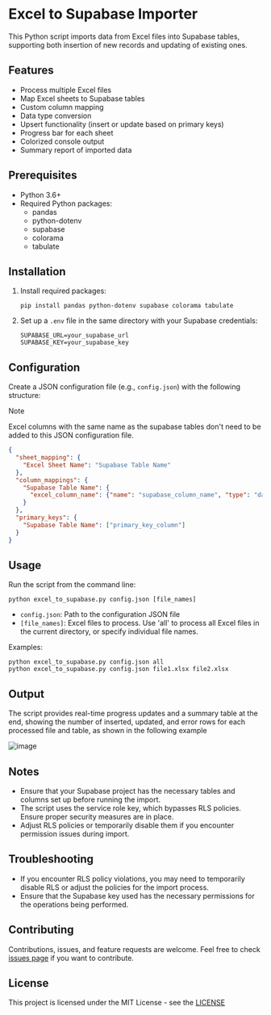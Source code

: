 # Excel to Supabase Importer

This Python script imports data from Excel files into Supabase tables, supporting both insertion of new records and updating of existing ones.

## Features

- Process multiple Excel files
- Map Excel sheets to Supabase tables
- Custom column mapping
- Data type conversion
- Upsert functionality (insert or update based on primary keys)
- Progress bar for each sheet
- Colorized console output
- Summary report of imported data

## Prerequisites

- Python 3.6+
- Required Python packages: 
  - pandas
  - python-dotenv
  - supabase
  - colorama
  - tabulate

## Installation

1. Install required packages:
   ```
   pip install pandas python-dotenv supabase colorama tabulate
   ```
2. Set up a `.env` file in the same directory with your Supabase credentials:
   ```
   SUPABASE_URL=your_supabase_url
   SUPABASE_KEY=your_supabase_key
   ```

## Configuration

Create a JSON configuration file (e.g., `config.json`) with the following structure:
> [!NOTE]
> Excel columns with the same name as the supabase tables don't need to be added to this JSON configuration file.

```json
{
  "sheet_mapping": {
    "Excel Sheet Name": "Supabase Table Name"
  },
  "column_mappings": {
    "Supabase Table Name": {
      "excel_column_name": {"name": "supabase_column_name", "type": "data_type"}
    }
  },
  "primary_keys": {
    "Supabase Table Name": ["primary_key_column"]
  }
}
```



## Usage

Run the script from the command line:

```
python excel_to_supabase.py config.json [file_names]
```

- `config.json`: Path to the configuration JSON file
- `[file_names]`: Excel files to process. Use 'all' to process all Excel files in the current directory, or specify individual file names.

Examples:
```
python excel_to_supabase.py config.json all
python excel_to_supabase.py config.json file1.xlsx file2.xlsx
```

## Output

The script provides real-time progress updates and a summary table at the end, showing the number of inserted, updated, and error rows for each processed file and table, as shown in the following example

![image](https://github.com/rhgui/public_iselapp/assets/29288168/f342ecba-f347-4edf-8fac-f5eaf9c29a07)

## Notes

- Ensure that your Supabase project has the necessary tables and columns set up before running the import.
- The script uses the service role key, which bypasses RLS policies. Ensure proper security measures are in place.
- Adjust RLS policies or temporarily disable them if you encounter permission issues during import.

## Troubleshooting

- If you encounter RLS policy violations, you may need to temporarily disable RLS or adjust the policies for the import process.
- Ensure that the Supabase key used has the necessary permissions for the operations being performed.

## Contributing

Contributions, issues, and feature requests are welcome. Feel free to check [issues page](link_to_issues) if you want to contribute.

## License

This project is licensed under the MIT License - see the [LICENSE](../../LICENSE)
